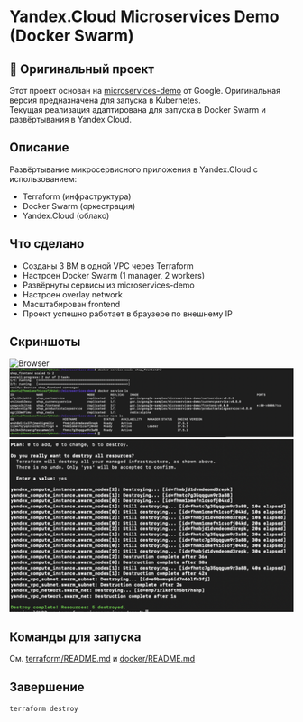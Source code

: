 # Yandex.Cloud Microservices Demo (Docker Swarm)

## 📎 Оригинальный проект

Этот проект основан на [microservices-demo](https://github.com/GoogleCloudPlatform/microservices-demo) от Google.
Оригинальная версия предназначена для запуска в Kubernetes.  
Текущая реализация адаптирована для запуска в Docker Swarm и развёртывания в Yandex Cloud.

## Описание
Развёртывание микросервисного приложения в Yandex.Cloud с использованием:
- Terraform (инфраструктура)
- Docker Swarm (оркестрация)
- Yandex.Cloud (облако)

## Что сделано
- Созданы 3 ВМ в одной VPC через Terraform
- Настроен Docker Swarm (1 manager, 2 workers)
- Развёрнуты сервисы из microservices-demo
- Настроен overlay network
- Масштабирован frontend
- Проект успешно работает в браузере по внешнему IP

## Скриншоты
![Browser](screenshots/browser.png)
![Docker services](screenshots/docker.png)
![Terraform](screenshots/terraform.png)

## Команды для запуска
См. [terraform/README.md](terraform/README.md) и [docker/README.md](docker/README.md)

## Завершение
```bash
terraform destroy
